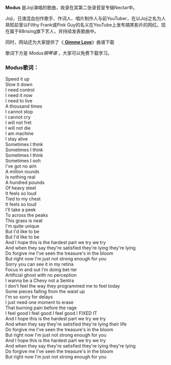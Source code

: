 

**Modus** 是Joji演唱的歌曲，收录在其第二张录音室专辑Nectar中。

Joji，日澳混血创作歌手、作词人、唱片制作人与前YouTuber，在以Joji之名为人熟知前曾以Filthy Frank或Pink
Guy的名义在YouTube上发布搞笑影片的网红。现在属于88rising旗下艺人，并持续发表歌曲中。

同时，网站还为大家提供了《[ **Gimme Love**](Music-11499-Gimme-Love-Joji.html "Gimme
Love")》曲谱下载

歌词下方是 _Modus钢琴谱_ ，大家可以免费下载学习。

### Modus歌词：

Speed it up  
Slow it down  
I need control  
I need it now  
I need to live  
A thousand times  
I cannot stop  
I cannot cry  
I will not fret  
I will not die  
I am machine  
I stay alive  
Sometimes I think  
Sometimes I think  
Sometimes I think  
Sometimes I ooh  
I've got no aim  
A million rounds  
Is nothing real  
A hundred pounds  
Of heavy steel  
It feels so loud  
Tied to my chest  
It feels so loud  
I'll take a peek  
To across the peaks  
This grass is neat  
I'm quite unique  
But I'd like to be  
But I'd like to be  
And I hope this is the hardest part we try we try  
And when they say they're satisfied they're lying they're lying  
Do forgive me I've seen the treasure's in the bloom  
But right now I'm just not strong enough for you  
Sorry you can see it in my retina  
Focus in and out I'm doing bet-ter  
Artificial ghost with no perception  
I wanna be a Chevy not a Sentra  
I don't feel the way they programmed me to feel today  
Some pieces falling from the waist up  
I'm so sorry for delays  
I just need one moment to erase  
That burning pain before the rage  
I feel good I feel good I feel good I FIXED IT  
And I hope this is the hardest part we try we try  
And when they say they're satisfied they're lying their life  
Do forgive me I've seen the treasure's in the bloom  
But right now I'm just not strong enough for you  
And I hope this is the hardest part we try we try  
And when they say they're satisfied they're lying they're lying  
Do forgive me I've seen the treasure's in the bloom  
But right now I'm just not strong enough for you

